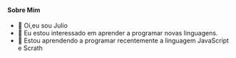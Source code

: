 #### Sobre Mim
- 👋 Oi,eu sou Julio 
- 👀 Eu estou interessado em aprender a programar novas linguagens.
- 🌱 Estou aprendendo a programar recentemente a linguagem JavaScript e Scrath


<!---
Julio0807/Julio0807 is a ✨ special ✨ repository because its `README.md` (this file) appears on your GitHub profile.
You can click the Preview link to take a look at your changes.
--->
